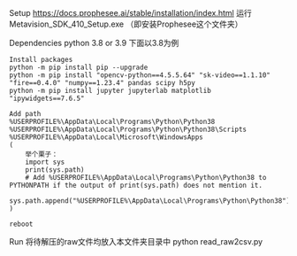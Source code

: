 Setup
    https://docs.prophesee.ai/stable/installation/index.html
    运行Metavision_SDK_410_Setup.exe
    （即安装Prophesee这个文件夹）

Dependencies
    python 3.8 or 3.9
    下面以3.8为例

    Install packages
    python -m pip install pip --upgrade
    python -m pip install "opencv-python==4.5.5.64" "sk-video==1.1.10" "fire==0.4.0" "numpy==1.23.4" pandas scipy h5py
    python -m pip install jupyter jupyterlab matplotlib "ipywidgets==7.6.5"

    Add path
    %USERPROFILE%\AppData\Local\Programs\Python\Python38
    %USERPROFILE%\AppData\Local\Programs\Python\Python38\Scripts
    %USERPROFILE%\AppData\Local\Microsoft\WindowsApps
    (
        举个栗子：
        import sys
        print(sys.path)
        # Add %USERPROFILE%\AppData\Local\Programs\Python\Python38 to PYTHONPATH if the output of print(sys.path) does not mention it.
        sys.path.append("%USERPROFILE%\AppData\Local\Programs\Python\Python38")
    )
    
    reboot

Run
    将待解压的raw文件均放入本文件夹目录中
    python read_raw2csv.py

